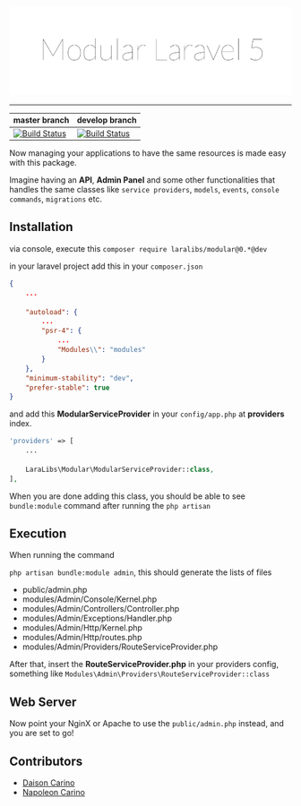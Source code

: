![alt tag](https://raw.githubusercontent.com/laravel-libraries/modular/master/welcome.png)

---

| master branch                                                                                                                          | develop branch                                                                                                                          |
|----------------------------------------------------------------------------------------------------------------------------------------| ----------------------------------------------------------------------------------------------------------------------------------------|
| [![Build Status](https://travis-ci.org/laravel-libraries/modular.svg?branch=master)](https://travis-ci.org/laravel-libraries/modular)  | [![Build Status](https://travis-ci.org/laravel-libraries/modular.svg?branch=develop)](https://travis-ci.org/laravel-libraries/modular)  |

Now managing your applications to have the same resources is made easy with this package.

Imagine having an **API**, **Admin Panel** and some other functionalities that handles the same classes like ``service providers``, ``models``, ``events``, ``console commands``, ``migrations`` etc.

## Installation

via console, execute this ``composer require laralibs/modular@0.*@dev``

in your laravel project add this in your ``composer.json``

```json
{
    ...

    "autoload": {
        ...
        "psr-4": {
            ...
            "Modules\\": "modules"
        }
    },
    "minimum-stability": "dev",
    "prefer-stable": true
}
```

and add this **ModularServiceProvider** in your ``config/app.php`` at **providers** index.

```php
'providers' => [
    ...

    LaraLibs\Modular\ModularServiceProvider::class,
],
```

When you are done adding this class, you should be able to see ``bundle:module`` command after running the ``php artisan``

## Execution

When running the command

``php artisan bundle:module admin``, this should generate the lists of files

- public/admin.php
- modules/Admin/Console/Kernel.php
- modules/Admin/Controllers/Controller.php
- modules/Admin/Exceptions/Handler.php
- modules/Admin/Http/Kernel.php
- modules/Admin/Http/routes.php
- modules/Admin/Providers/RouteServiceProvider.php

After that, insert the **RouteServiceProvider.php** in your providers config, something like ``Modules\Admin\Providers\RouteServiceProvider::class``

## Web Server

Now point your NginX or Apache to use the ``public/admin.php`` instead, and you are set to go!

## Contributors

- [Daison Carino](https://github.com/daison12006013)
- [Napoleon Carino](https://github.com/napoleon101392)
